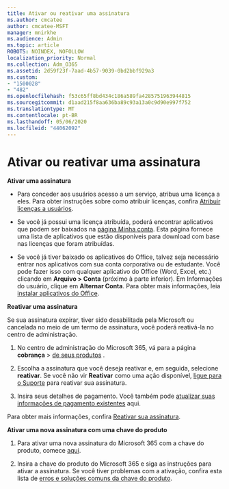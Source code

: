 ```yaml
---
title: Ativar ou reativar uma assinatura
ms.author: cmcatee
author: cmcatee-MSFT
manager: mnirkhe
ms.audience: Admin
ms.topic: article
ROBOTS: NOINDEX, NOFOLLOW
localization_priority: Normal
ms.collection: Adm_O365
ms.assetid: 2d59f23f-7aad-4b57-9039-0bd2bbf929a3
ms.custom:
- "1500028"
- "482"
ms.openlocfilehash: f53c65ff8bd434c186a589fa4285751963944815
ms.sourcegitcommit: d1aad215f8aa636ba89c93a13a0c9d90e997f752
ms.translationtype: MT
ms.contentlocale: pt-BR
ms.lasthandoff: 05/06/2020
ms.locfileid: "44062092"
---
```

# <a name="activate-or-reactivate-a-subscription"></a>Ativar ou reativar uma assinatura

**Ativar uma assinatura**

- Para conceder aos usuários acesso a um serviço, atribua uma licença a eles. Para obter instruções sobre como atribuir licenças, confira [Atribuir licenças a usuários](https://docs.microsoft.com/microsoft-365/admin/manage/assign-licenses-to-users).

- Se você já possui uma licença atribuída, poderá encontrar aplicativos que podem ser baixados na [página Minha conta](https://portal.office.com/account/#installs). Esta página fornece uma lista de aplicativos que estão disponíveis para download com base nas licenças que foram atribuídas.

- Se você já tiver baixado os aplicativos do Office, talvez seja necessário entrar nos aplicativos com sua conta corporativa ou de estudante. Você pode fazer isso com qualquer aplicativo do Office (Word, Excel, etc.) clicando em **Arquivo > Conta** (próximo à parte inferior). Em Informações do usuário, clique em **Alternar Conta**. Para obter mais informações, leia [instalar aplicativos do Office](https://docs.microsoft.com/microsoft-365/admin/setup/install-applications).

**Reativar uma assinatura**

Se sua assinatura expirar, tiver sido desabilitada pela Microsoft ou cancelada no meio de um termo de assinatura, você poderá reativá-la no centro de administração.
  
1. No centro de administração do Microsoft 365, vá para a página **cobrança** > [de seus produtos](https://go.microsoft.com/fwlink/p/?linkid=842054) .

2. Escolha a assinatura que você deseja reativar e, em seguida, selecione **reativar**. Se você não vir **Reativar** como uma ação disponível, [ligue para o Suporte](https://docs.microsoft.com/microsoft-365/admin/contact-support-for-business-products) para reativar sua assinatura.

3. Insira seus detalhes de pagamento. Você também pode [atualizar suas informações de pagamento existentes](https://docs.microsoft.com/microsoft-365/commerce/billing-and-payments/add-update-or-remove-credit-card-or-bank-account) aqui.

Para obter mais informações, confira [Reativar sua assinatura](https://docs.microsoft.com/microsoft-365/commerce/subscriptions/reactivate-your-subscription).

**Ativar uma nova assinatura com uma chave do produto**

1. Para ativar uma nova assinatura do Microsoft 365 com a chave do produto, comece [aqui](https://support.office.com/article/where-to-enter-your-office-product-key-0a82e5ae-739e-4b92-a6f4-2ec780c185db).

2. Insira a chave do produto do Microsoft 365 e siga as instruções para ativar a assinatura. Se você tiver problemas com a ativação, confira esta lista de [erros e soluções comuns da chave do produto](https://docs.microsoft.com/microsoft-365/commerce/product-key-errors-and-solutions).
